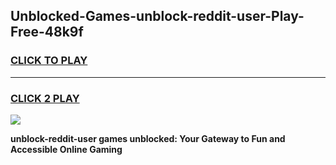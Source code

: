 
## Unblocked-Games-unblock-reddit-user-Play-Free-48k9f
<h3>
<a href="https://premium76.site?title=unblock-reddit-user&ref=21A">CLICK TO PLAY</a></h3>
<hr>

<h3>
<a href="https://premium76.site?title=unblock-reddit-user&ref=21A">CLICK 2 PLAY</a>
  
</h3>

<a href="https://premium76.site?title=unblock-reddit-user&ref=21A"><img src="https://clearcache.store/games.png"></a>


**unblock-reddit-user games unblocked: Your Gateway to Fun and Accessible Online Gaming**
